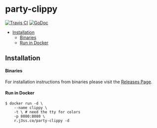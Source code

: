 # party-clippy

[![Travis CI](https://img.shields.io/travis/jessfraz/party-clippy.svg?style=for-the-badge)](https://travis-ci.org/jessfraz/party-clippy)
[![GoDoc](https://img.shields.io/badge/godoc-reference-5272B4.svg?style=for-the-badge)](https://godoc.org/github.com/jessfraz/party-clippy)

 * [Installation](README.md#installation)
      * [Binaries](README.md#binaries)
      * [Run in Docker](README.md#run-in-docker)<Paste>

## Installation

#### Binaries

For installation instructions from binaries please visit the [Releases Page](https://github.com/jessfraz/party-clippy/releases).

#### Run in Docker

```console
$ docker run -d \
    --name clippy \
    -t \ # need the tty for colors
    -p 8080:8080 \
    r.j3ss.co/party-clippy -d
```
